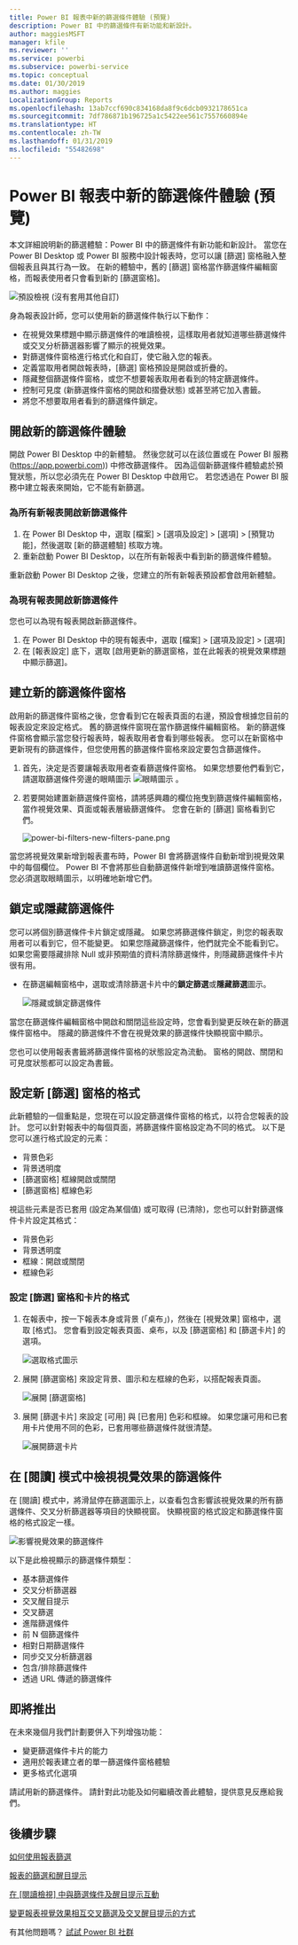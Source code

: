 ```yaml
---
title: Power BI 報表中新的篩選條件體驗 (預覽)
description: Power BI 中的篩選條件有新功能和新設計。
author: maggiesMSFT
manager: kfile
ms.reviewer: ''
ms.service: powerbi
ms.subservice: powerbi-service
ms.topic: conceptual
ms.date: 01/30/2019
ms.author: maggies
LocalizationGroup: Reports
ms.openlocfilehash: 13ab7ccf690c834168da8f9c6dcb0932178651ca
ms.sourcegitcommit: 7df786871b196725a1c5422ee561c7557660894e
ms.translationtype: HT
ms.contentlocale: zh-TW
ms.lasthandoff: 01/31/2019
ms.locfileid: "55482698"
---
```

# <a name="the-new-filter-experience-in-power-bi-reports-preview"></a>Power BI 報表中新的篩選條件體驗 (預覽)

本文詳細說明新的篩選體驗：Power BI 中的篩選條件有新功能和新設計。 當您在 Power BI Desktop 或 Power BI 服務中設計報表時，您可以讓 [篩選] 窗格融入整個報表且與其行為一致。 在新的體驗中，舊的 [篩選] 窗格當作篩選條件編輯窗格，而報表使用者只會看到新的 [篩選窗格]。 
 
![預設檢視 (沒有套用其他自訂)](media/power-bi-report-filter-preview/power-bi-filter-reading.png)

身為報表設計師，您可以使用新的篩選條件執行以下動作：

- 在視覺效果標題中顯示篩選條件的唯讀檢視，這樣取用者就知道哪些篩選條件或交叉分析篩選器影響了顯示的視覺效果。
- 對篩選條件窗格進行格式化和自訂，使它融入您的報表。
- 定義當取用者開啟報表時，[篩選] 窗格預設是開啟或折疊的。
- 隱藏整個篩選條件窗格，或您不想要報表取用者看到的特定篩選條件。
- 控制可見度 (新篩選條件窗格的開啟和摺疊狀態) 或甚至將它加入書籤。
- 將您不想要取用者看到的篩選條件鎖定。

## <a name="turn-on-the-new-filter-experience"></a>開啟新的篩選條件體驗 

開啟 Power BI Desktop 中的新體驗。 然後您就可以在該位置或在 Power BI 服務 (https://app.powerbi.com)) 中修改篩選條件。 因為這個新篩選條件體驗處於預覽狀態，所以您必須先在 Power BI Desktop 中啟用它。 若您透過在 Power BI 服務中建立報表來開始，它不能有新篩選。

### <a name="turn-on-new-filters-for-all-new-reports"></a>為所有新報表開啟新篩選條件

1. 在 Power BI Desktop 中，選取 [檔案] > [選項及設定] > [選項] > [預覽功能]，然後選取 [新的篩選體驗] 核取方塊。 
2. 重新啟動 Power BI Desktop，以在所有新報表中看到新的篩選條件體驗。

重新啟動 Power BI Desktop 之後，您建立的所有新報表預設都會啟用新體驗。  

### <a name="turn-on-new-filters-for-an-existing-report"></a>為現有報表開啟新篩選條件

您也可以為現有報表開啟新篩選條件。

1. 在 Power BI Desktop 中的現有報表中，選取 [檔案] > [選項及設定] > [選項]
2. 在 [報表設定] 底下，選取 [啟用更新的篩選窗格，並在此報表的視覺效果標題中顯示篩選]。

## <a name="build-the-new-filter-pane"></a>建立新的篩選條件窗格

啟用新的篩選條件窗格之後，您會看到它在報表頁面的右邊，預設會根據您目前的報表設定來設定格式。 舊的篩選條件窗現在當作篩選條件編輯窗格。 新的篩選條件窗格會顯示當您發行報表時，報表取用者會看到哪些報表。 您可以在新窗格中更新現有的篩選條件，但您使用舊的篩選條件窗格來設定要包含篩選條件。

1. 首先，決定是否要讓報表取用者查看篩選條件窗格。 如果您想要他們看到它，請選取篩選條件旁邊的眼睛圖示 ![眼睛圖示](media/power-bi-report-filter-preview/power-bi-filter-off-eye-icon.png) 。

2. 若要開始建置新篩選條件窗格，請將感興趣的欄位拖曳到篩選條件編輯窗格，當作視覺效果、頁面或報表層級篩選條件。 您會在新的 [篩選] 窗格看到它們。

    ![power-bi-filters-new-filters-pane.png](media/power-bi-report-filter-preview/power-bi-filters-new-filters-pane.png)

當您將視覺效果新增到報表畫布時，Power BI 會將篩選條件自動新增到視覺效果中的每個欄位。 Power BI 不會將那些自動篩選條件新增到唯讀篩選條件窗格。 您必須選取眼睛圖示，以明確地新增它們。

 
## <a name="lock-or-hide-filters"></a>鎖定或隱藏篩選條件

您可以將個別篩選條件卡片鎖定或隱藏。 如果您將篩選條件鎖定，則您的報表取用者可以看到它，但不能變更。 如果您隱藏篩選條件，他們就完全不能看到它。 如果您需要隱藏排除 Null 或非預期值的資料清除篩選條件，則隱藏篩選條件卡片很有用。 

- 在篩選編輯窗格中，選取或清除篩選卡片中的**鎖定篩選**或**隱藏篩選**圖示。

   ![隱藏或鎖定篩選條件](media/power-bi-report-filter-preview/power-bi-filter-hide-lock.gif)

當您在篩選條件編輯窗格中開啟和關閉這些設定時，您會看到變更反映在新的篩選條件窗格中。 隱藏的篩選條件不會在視覺效果的篩選條件快顯視窗中顯示。

您也可以使用報表書籤將篩選條件窗格的狀態設定為流動。 窗格的開啟、關閉和可見度狀態都可以設定為書籤。
 
## <a name="format-the-new-filters-pane"></a>設定新 [篩選] 窗格的格式

此新體驗的一個重點是，您現在可以設定篩選條件窗格的格式，以符合您報表的設計。 您可以針對報表中的每個頁面，將篩選條件窗格設定為不同的格式。 以下是您可以進行格式設定的元素： 

- 背景色彩
- 背景透明度
- [篩選窗格] 框線開啟或關閉
- [篩選窗格] 框線色彩

視這些元素是否已套用 (設定為某個值) 或可取得 (已清除)，您也可以針對篩選條件卡片設定其格式： 

- 背景色彩
- 背景透明度
- 框線：開啟或關閉
- 框線色彩

### <a name="set-the-format-for-the-filters-pane-and-cards"></a>設定 [篩選] 窗格和卡片的格式

1. 在報表中，按一下報表本身或背景 (「桌布」)，然後在 [視覺效果] 窗格中，選取 [格式]。 
    您會看到設定報表頁面、桌布，以及 [篩選窗格] 和 [篩選卡片] 的選項。

    ![選取格式圖示](media/power-bi-report-filter-preview/power-bi-filter-format.png)    

1. 展開 [篩選窗格] 來設定背景、圖示和左框線的色彩，以搭配報表頁面。

    ![展開 [篩選窗格]](media/power-bi-report-filter-preview/power-bi-filter-format-pane.png)

1. 展開 [篩選卡片] 來設定 [可用] 與 [已套用] 色彩和框線。 如果您讓可用和已套用卡片使用不同的色彩，已套用哪些篩選條件就很清楚。 
  
    ![展開篩選卡片](media/power-bi-report-filter-preview/power-bi-filter-format-card.png)

## <a name="view-filters-for-a-visual-in-reading-mode"></a>在 [閱讀] 模式中檢視視覺效果的篩選條件

在 [閱讀] 模式中，將滑鼠停在篩選圖示上，以查看包含影響該視覺效果的所有篩選條件、交叉分析篩選器等項目的快顯視窗。 快顯視窗的格式設定和篩選條件窗格的格式設定一樣。 

![影響視覺效果的篩選條件](media/power-bi-report-filter-preview/power-bi-filter-per-visual.png)

以下是此檢視顯示的篩選條件類型： 
- 基本篩選條件
- 交叉分析篩選器
- 交叉醒目提示 
- 交叉篩選
- 進階篩選條件
- 前 N 個篩選條件
- 相對日期篩選條件
- 同步交叉分析篩選器
- 包含/排除篩選條件
- 透過 URL 傳遞的篩選條件

## <a name="coming-soon"></a>即將推出

在未來幾個月我們計劃要併入下列增強功能：
- 變更篩選條件卡片的能力
- 適用於報表建立者的單一篩選條件窗格體驗 
- 更多格式化選項

請試用新的篩選條件。 請針對此功能及如何繼續改善此體驗，提供意見反應給我們。 

## <a name="next-steps"></a>後續步驟
[如何使用報表篩選](consumer/end-user-report-filter.md)

[報表的篩選和醒目提示](power-bi-reports-filters-and-highlighting.md)

[在 [閱讀檢視] 中與篩選條件及醒目提示互動](consumer/end-user-reading-view.md)

[變更報表視覺效果相互交叉篩選及交叉醒目提示的方式](consumer/end-user-interactions.md)

有其他問題嗎？ [試試 Power BI 社群](http://community.powerbi.com/)


